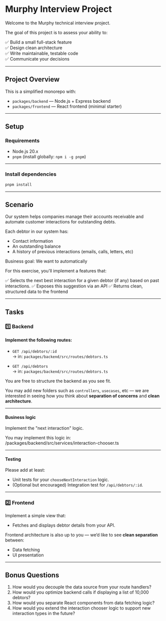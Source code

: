 # Murphy Interview Project

Welcome to the Murphy technical interview project.

The goal of this project is to assess your ability to:

✅ Build a small full-stack feature  
✅ Design clean architecture  
✅ Write maintainable, testable code  
✅ Communicate your decisions

---

## Project Overview

This is a simplified monorepo with:

- `packages/backend` — Node.js + Express backend
- `packages/frontend` — React frontend (minimal starter)

---

## Setup

### Requirements

- Node.js 20.x
- `pnpm` (install globally: `npm i -g pnpm`)

---

### Install dependencies

```bash
pnpm install
```

---

## Scenario

Our system helps companies manage their accounts receivable and automate customer interactions for outstanding debts.

Each debtor in our system has:

- Contact information
- An outstanding balance
- A history of previous interactions (emails, calls, letters, etc)

Business goal:
We want to automatically

For this exercise, you'll implement a features that:

✅ Selects the next best interaction for a given debtor (if any) based on past interactions.
✅ Exposes this suggestion via an API
✅ Returns clean, structured data to the frontend

---

## Tasks

### 1️⃣ Backend

#### Implement the following routes:

- `GET /api/debtors/:id`  
  → in: `packages/backend/src/routes/debtors.ts`

- `GET /api/debtors`  
  → in: `packages/backend/src/routes/debtors.ts`

You are free to structure the backend as you see fit.

You may add new folders such as `controllers`, `usecases`, etc — we are interested in seeing how you think about **separation of concerns** and **clean architecture**.

---

#### Business logic

Implement the "next interaction" logic.

You may implement this logic in: /packages/backend/src/services/interaction-chooser.ts

---

#### Testing

Please add at least:

- Unit tests for your `chooseNextInteraction` logic.
- (Optional but encouraged) Integration test for `/api/debtors/:id`.

---

### 2️⃣ Frontend

Implement a simple view that:

- Fetches and displays debtor details from your API.

Frontend architecture is also up to you — we’d like to see **clean separation** between:

- Data fetching
- UI presentation

---

## Bonus Questions

1. How would you decouple the data source from your route handlers?
2. How would you optimize backend calls if displaying a list of 10,000 debtors?
3. How would you separate React components from data fetching logic?
4. How would you extend the interaction chooser logic to support new interaction types in the future?
